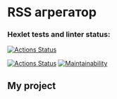 # RSS агрегатор

### Hexlet tests and linter status:
[![Actions Status](https://github.com/LeylaFedina/frontend-project-11/actions/workflows/hexlet-check.yml/badge.svg)](https://github.com/LeylaFedina/frontend-project-11/actions)

[![Actions Status](https://github.com/LeylaFedina/frontend-project-11/actions/workflows/rss-check.yaml/badge.svg)](https://github.com/LeylaFedina/frontend-project-11/actions)
[![Maintainability](https://api.codeclimate.com/v1/badges/#/maintainability)](https://codeclimate.com/github/LeylaFedina/frontend-project-11/maintainability)

## My project
